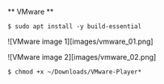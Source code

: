 ** VMware **
```
$ sudo apt install -y build-essential
```
![VMware image 1][images/vmware_01.png]

![VMware image 2][images/vmware_02.png]

```
$ chmod +x ~/Downloads/VMware-Player*
```
